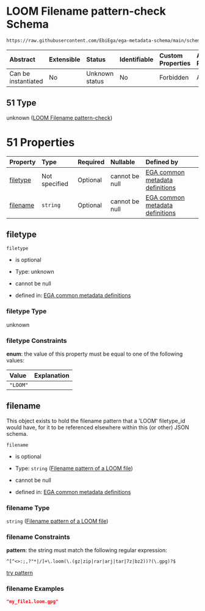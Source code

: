# LOOM Filename pattern-check Schema

```txt
https://raw.githubusercontent.com/EbiEga/ega-metadata-schema/main/schemas/EGA.common-definitions.json#/definitions/filename-filetype-pattern-check/anyOf/51
```



| Abstract            | Extensible | Status         | Identifiable | Custom Properties | Additional Properties | Access Restrictions | Defined In                                                                                           |
| :------------------ | :--------- | :------------- | :----------- | :---------------- | :-------------------- | :------------------ | :--------------------------------------------------------------------------------------------------- |
| Can be instantiated | No         | Unknown status | No           | Forbidden         | Allowed               | none                | [EGA.common-definitions.json\*](../../../schemas/EGA.common-definitions.json "open original schema") |

## 51 Type

unknown ([LOOM Filename pattern-check](ega-12-definitions-check-filetype-checks-based-on-its-filename-anyof-loom-filename-pattern-check.md))

# 51 Properties

| Property              | Type          | Required | Nullable       | Defined by                                                                                                                                                                                                                                                                                                                                                          |
| :-------------------- | :------------ | :------- | :------------- | :------------------------------------------------------------------------------------------------------------------------------------------------------------------------------------------------------------------------------------------------------------------------------------------------------------------------------------------------------------------ |
| [filetype](#filetype) | Not specified | Optional | cannot be null | [EGA common metadata definitions](ega-12-definitions-check-filetype-checks-based-on-its-filename-anyof-loom-filename-pattern-check-properties-filetype.md "https://raw.githubusercontent.com/EbiEga/ega-metadata-schema/main/schemas/EGA.common-definitions.json#/definitions/filename-filetype-pattern-check/anyOf/51/properties/filetype")                        |
| [filename](#filename) | `string`      | Optional | cannot be null | [EGA common metadata definitions](ega-12-definitions-check-filetype-checks-based-on-its-filename-anyof-loom-filename-pattern-check-properties-filename-pattern-of-a-loom-file.md "https://raw.githubusercontent.com/EbiEga/ega-metadata-schema/main/schemas/EGA.common-definitions.json#/definitions/filename-filetype-pattern-check/anyOf/51/properties/filename") |

## filetype



`filetype`

*   is optional

*   Type: unknown

*   cannot be null

*   defined in: [EGA common metadata definitions](ega-12-definitions-check-filetype-checks-based-on-its-filename-anyof-loom-filename-pattern-check-properties-filetype.md "https://raw.githubusercontent.com/EbiEga/ega-metadata-schema/main/schemas/EGA.common-definitions.json#/definitions/filename-filetype-pattern-check/anyOf/51/properties/filetype")

### filetype Type

unknown

### filetype Constraints

**enum**: the value of this property must be equal to one of the following values:

| Value    | Explanation |
| :------- | :---------- |
| `"LOOM"` |             |

## filename

This object exists to hold the filename pattern that a 'LOOM' filetype\_id would have, for it to be referenced elsewhere within this (or other) JSON schema.

`filename`

*   is optional

*   Type: `string` ([Filename pattern of a LOOM file](ega-12-definitions-check-filetype-checks-based-on-its-filename-anyof-loom-filename-pattern-check-properties-filename-pattern-of-a-loom-file.md))

*   cannot be null

*   defined in: [EGA common metadata definitions](ega-12-definitions-check-filetype-checks-based-on-its-filename-anyof-loom-filename-pattern-check-properties-filename-pattern-of-a-loom-file.md "https://raw.githubusercontent.com/EbiEga/ega-metadata-schema/main/schemas/EGA.common-definitions.json#/definitions/filename-filetype-pattern-check/anyOf/51/properties/filename")

### filename Type

`string` ([Filename pattern of a LOOM file](ega-12-definitions-check-filetype-checks-based-on-its-filename-anyof-loom-filename-pattern-check-properties-filename-pattern-of-a-loom-file.md))

### filename Constraints

**pattern**: the string must match the following regular expression:&#x20;

```regexp
^[^<>:;,?"*|/]+\.loom(\.(gz|zip|rar|arj|tar|7z|bz2))?(\.gpg)?$
```

[try pattern](https://regexr.com/?expression=%5E%5B%5E%3C%3E%3A%3B%2C%3F%22*%7C%2F%5D%2B%5C.loom\(%5C.\(gz%7Czip%7Crar%7Carj%7Ctar%7C7z%7Cbz2\)\)%3F\(%5C.gpg\)%3F%24 "try regular expression with regexr.com")

### filename Examples

```json
"my_file1.loom.gpg"
```
